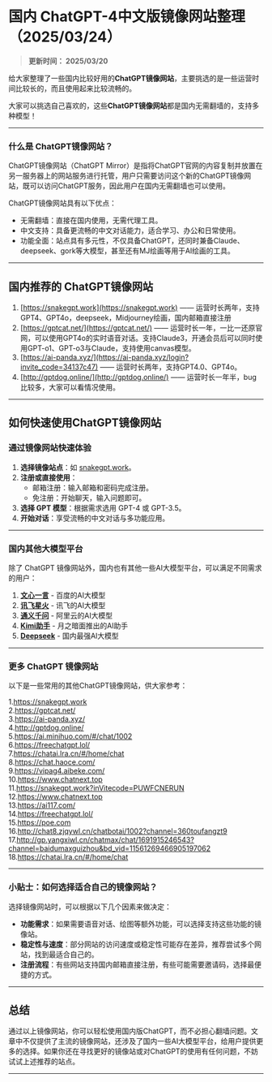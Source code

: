 # 国内 ChatGPT-4中文版镜像网站整理（2025/03/24）

>**更新时间： 2025/03/20** 
 
给大家整理了一些国内比较好用的**ChatGPT镜像网站**，主要挑选的是一些运营时间比较长的，而且使用起来比较流畅的。

大家可以挑选自己喜欢的，这些**ChatGPT镜像网站**都是国内无需翻墙的，支持多种模型！

----

### 什么是 ChatGPT镜像网站？

ChatGPT镜像网站（ChatGPT Mirror）是指将ChatGPT官网的内容复制并放置在另一服务器上的网站服务进行托管，用户只需要访问这个新的ChatGPT镜像网站，既可以访问ChatGPT服务，因此用户在国内无需翻墙也可以使用。

ChatGPT镜像网站具有以下优点：
- 无需翻墙：直接在国内使用，无需代理工具。
- 中文支持：具备更流畅的中文对话能力，适合学习、办公和日常使用。
- 功能全面：站点具有多元性，不仅具备ChatGPT，还同时兼备Claude、deepseek、gork等大模型，甚至还有MJ绘画等用于AI绘画的工具。

----

## 国内推荐的 ChatGPT镜像网站
1. [https://snakegpt.work](https://snakegpt.work) —— 运营时长两年，支持GPT4、GPT4o，deepseek，Midjourney绘画，国内邮箱直接注册
2. [https://gptcat.net/](https://gptcat.net/) ——  运营时长一年，一比一还原官网，可以使用GPT4o的实时语音对话。支持Claude3，开通会员后可以同时使用GPT-o1、GPT-o3与Claude，支持使用canvas模型。
3. [https://ai-panda.xyz/](https://ai-panda.xyz/login?invite_code=34137c47)  ——  运营时长两年，支持GPT4.0、GPT4o。
4. [http://gptdog.online/](http://gptdog.online/)  —— 运营时长一年半，bug比较多，大家可以看情况使用。

----

## 如何快速使用ChatGPT镜像网站

### **通过镜像网站快速体验**
1. **选择镜像站点**：如 [snakegpt.work](https://snakegpt.work)。
2. **注册或直接使用**：
   - 邮箱注册：输入邮箱和密码完成注册。
   - 免注册：开始聊天，输入问题即可。
3. **选择 GPT 模型**：根据需求选用 GPT-4 或 GPT-3.5。
4. **开始对话**：享受流畅的中文对话与多功能应用。

----

### 国内其他大模型平台

除了 ChatGPT 镜像网站外，国内也有其他一些AI大模型平台，可以满足不同需求的用户：

1. **[文心一言](https://yiyan.baidu.com/welcome)** - 百度的AI大模型
2. **[讯飞星火](https://xinghuo.xfyun.cn/)** - 讯飞的AI大模型
3. **[通义千问](https://tongyi.aliyun.com/)** - 阿里云的AI大模型
4. **[Kimi助手](https://kimi.moonshot.cn/)** - 月之暗面推出的AI助手
5. **[Deepseek](https://www.deepseek.com/)** - 国内最强AI大模型

----

### 更多 ChatGPT 镜像网站

以下是一些常用的其他ChatGPT镜像网站，供大家参考：

1.https://snakegpt.work  
2.https://gptcat.net/  
3.https://ai-panda.xyz/   
4.http://gptdog.online/  
5.https://ai.minihuo.com/#/chat/1002  
6.https://freechatgpt.lol/  
7.https://chatai.lra.cn/#/home/chat  
8.https://chat.haoce.com/  
9.https://vipag4.aibeke.com/  
10.https://www.chatnext.top  
11.https://snakegpt.work?inVitecode=PUWFCNERUN  
12.https://www.chatnext.top  
13.https://ai117.com/  
14.https://freechatgpt.lol/  
15.https://poe.com  
16.http://chat8.zjqywl.cn/chatbotai/1002?channel=360toufangzt9  
17.http://gp.yangxiwl.cn/chatmax/chat/1691915246543?channel=baidumaxguizhou&bd_vid=11561269466905197062  
18.https://chatai.lra.cn/#/home/chat  

---

### 小贴士：如何选择适合自己的镜像网站？

选择镜像网站时，可以根据以下几个因素来做决定：
- **功能需求**：如果需要语音对话、绘图等额外功能，可以选择支持这些功能的镜像站。
- **稳定性与速度**：部分网站的访问速度或稳定性可能存在差异，推荐尝试多个网站，找到最适合自己的。
- **注册流程**：有些网站支持国内邮箱直接注册，有些可能需要邀请码，选择最便捷的方式。

---

## 总结

通过以上镜像网站，你可以轻松使用国内版ChatGPT，而不必担心翻墙问题。文章中不仅提供了主流的镜像网站，还涉及了国内一些AI大模型平台，给用户提供更多的选择。如果你还在寻找更好的镜像站或对ChatGPT的使用有任何问题，不妨试试上述推荐的站点。

---
     
